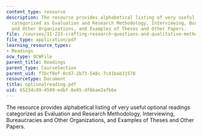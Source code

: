 ```yaml
---
content_type: resource
description: The resource provides alphabetical listing of very useful optional readings
  categorized as Evaluation and Research Methodology, Interviewing, Bureaucracies
  and Other Organizations, and Examples of Theses and Other Papers.
file: /courses/11-233-crafting-research-questions-and-qualitative-methodology-fall-2005/65234c894599edbf8e85df6bae2afb6e_optionalreading.pdf
file_type: application/pdf
learning_resource_types:
- Readings
ocw_type: OCWFile
parent_title: Readings
parent_type: CourseSection
parent_uid: f7bcf8ef-0c67-2b73-548c-7c41bab31578
resourcetype: Document
title: optionalreading.pdf
uid: 65234c89-4599-edbf-8e85-df6bae2afb6e
---
```

The resource provides alphabetical listing of very useful optional readings categorized as Evaluation and Research Methodology, Interviewing, Bureaucracies and Other Organizations, and Examples of Theses and Other Papers.

